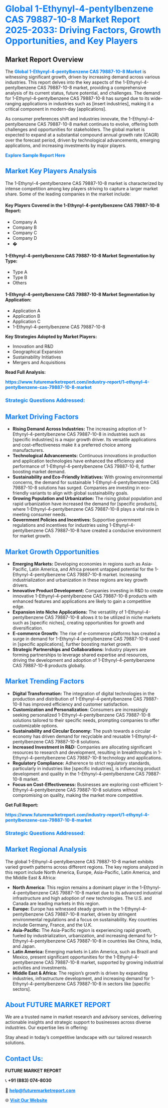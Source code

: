 <h1 style="color: #007BFF;">Global 1-Ethynyl-4-pentylbenzene CAS 79887-10-8 Market Report 2025-2033: Driving Factors, Growth Opportunities, and Key Players</h1>

<section id="overview">
<h2>Market Report Overview</h2>
<p>The <a href="https://www.futuremarketreport.com/industry-report/1-ethynyl-4-pentylbenzene-cas-79887-10-8-market" style="color: #007BFF; text-decoration: none;"><strong>Global 1-Ethynyl-4-pentylbenzene CAS 79887-10-8 Market</strong></a> is witnessing significant growth, driven by increasing demand across various industries. This report delves into the key aspects of the 1-Ethynyl-4-pentylbenzene CAS 79887-10-8 market, providing a comprehensive analysis of its current status, future potential, and challenges. The demand for 1-Ethynyl-4-pentylbenzene CAS 79887-10-8 has surged due to its wide-ranging applications in industries such as [insert industries], making it a critical component in modern-day [applications].</p>
<p>As consumer preferences shift and industries innovate, the 1-Ethynyl-4-pentylbenzene CAS 79887-10-8 market continues to evolve, offering both challenges and opportunities for stakeholders. The global market is expected to expand at a substantial compound annual growth rate (CAGR) over the forecast period, driven by technological advancements, emerging applications, and increasing investments by major players.</p>
</section>

<section id="overview">
<p><a href="https://www.futuremarketreport.com/request-sample/reportId=111739" style="color: #007BFF; text-decoration: none;"><strong>Explore Sample Report Here</strong></a></p>
</section>

<section id="key-players">
<h2 style="color: #007BFF;">Market Key Players Analysis</h2>
<p>The 1-Ethynyl-4-pentylbenzene CAS 79887-10-8 market is characterized by intense competition among key players striving to capture a larger market share. Some of the leading companies in the market include:</p>
<h4>Key Players Covered in the 1-Ethynyl-4-pentylbenzene CAS 79887-10-8 Report:</h4>
<ul><li>Company A</li><li>Company B</li><li>Company C</li><li>Company D</li><li>�</li></ul>
<h4>1-Ethynyl-4-pentylbenzene CAS 79887-10-8 Market Segmentation by Type:</h4>
<ul><li>Type A</li><li>Type B</li><li>Others</li></ul>

<h4>1-Ethynyl-4-pentylbenzene CAS 79887-10-8 Market Segmentation by Application:</h4>
<ul><li>Application A</li><li>Application B</li><li>Application C</li><li>1-Ethynyl-4-pentylbenzene CAS 79887-10-8</li></ul>
<p><strong>Key Strategies Adopted by Market Players:</strong></p>
<ul>
<li>Innovation and R&D</li>
<li>Geographical Expansion</li>
<li>Sustainability Initiatives</li>
<li>Mergers and Acquisitions</li>
</ul>
</section>

<section>
<p><strong>Read Full Analysis: </strong></p><a href="https://www.futuremarketreport.com/industry-report/1-ethynyl-4-pentylbenzene-cas-79887-10-8-market" style="color: #007BFF; text-decoration: none;"><strong>https://www.futuremarketreport.com/industry-report/1-ethynyl-4-pentylbenzene-cas-79887-10-8-market</strong></a>
<h3 style="color: #007BFF;">Strategic Questions Addressed:</h3>
</section>

<section id="driving-factors">
<h2 style="color: #007BFF;">Market Driving Factors</h2>
<ul>
<li><strong>Rising Demand Across Industries:</strong> The increasing adoption of 1-Ethynyl-4-pentylbenzene CAS 79887-10-8 in industries such as [specific industries] is a major growth driver. Its versatile applications and cost-effectiveness make it a preferred choice among manufacturers.</li>
<li><strong>Technological Advancements:</strong> Continuous innovations in production and application technologies have enhanced the efficiency and performance of 1-Ethynyl-4-pentylbenzene CAS 79887-10-8, further boosting market demand.</li>
<li><strong>Sustainability and Eco-Friendly Initiatives:</strong> With growing environmental concerns, the demand for sustainable 1-Ethynyl-4-pentylbenzene CAS 79887-10-8 solutions has surged. Companies are investing in eco-friendly variants to align with global sustainability goals.</li>
<li><strong>Growing Population and Urbanization:</strong> The rising global population and rapid urbanization have increased the demand for [specific products], where 1-Ethynyl-4-pentylbenzene CAS 79887-10-8 plays a vital role in meeting consumer needs.</li>
<li><strong>Government Policies and Incentives:</strong> Supportive government regulations and incentives for industries using 1-Ethynyl-4-pentylbenzene CAS 79887-10-8 have created a conducive environment for market growth.</li>
</ul>
</section>

<section id="growth-opportunities">
<h2 style="color: #007BFF;">Market Growth Opportunities</h2>
<ul>
<li><strong>Emerging Markets:</strong> Developing economies in regions such as Asia-Pacific, Latin America, and Africa present untapped potential for the 1-Ethynyl-4-pentylbenzene CAS 79887-10-8 market. Increasing industrialization and urbanization in these regions are key growth drivers.</li>
<li><strong>Innovative Product Development:</strong> Companies investing in R&D to create innovative 1-Ethynyl-4-pentylbenzene CAS 79887-10-8 products with enhanced features and applications are likely to gain a competitive edge.</li>
<li><strong>Expansion into Niche Applications:</strong> The versatility of 1-Ethynyl-4-pentylbenzene CAS 79887-10-8 allows it to be utilized in niche markets such as [specific niches], creating opportunities for growth and diversification.</li>
<li><strong>E-commerce Growth:</strong> The rise of e-commerce platforms has created a surge in demand for 1-Ethynyl-4-pentylbenzene CAS 79887-10-8 used in [specific applications], further boosting market growth.</li>
<li><strong>Strategic Partnerships and Collaborations:</strong> Industry players are forming partnerships to leverage shared expertise and resources, driving the development and adoption of 1-Ethynyl-4-pentylbenzene CAS 79887-10-8 products globally.</li>
</ul>
</section>

<section id="trending-factors">
<h2 style="color: #007BFF;">Market Trending Factors</h2>
<ul>
<li><strong>Digital Transformation:</strong> The integration of digital technologies in the production and distribution of 1-Ethynyl-4-pentylbenzene CAS 79887-10-8 has improved efficiency and customer satisfaction.</li>
<li><strong>Customization and Personalization:</strong> Consumers are increasingly seeking personalized 1-Ethynyl-4-pentylbenzene CAS 79887-10-8 solutions tailored to their specific needs, prompting companies to offer customizable options.</li>
<li><strong>Sustainability and Circular Economy:</strong> The push towards a circular economy has driven demand for recyclable and reusable 1-Ethynyl-4-pentylbenzene CAS 79887-10-8 solutions.</li>
<li><strong>Increased Investment in R&D:</strong> Companies are allocating significant resources to research and development, resulting in breakthroughs in 1-Ethynyl-4-pentylbenzene CAS 79887-10-8 technology and applications.</li>
<li><strong>Regulatory Compliance:</strong> Adherence to strict regulatory standards, particularly in industries like [specific industries], is influencing product development and quality in the 1-Ethynyl-4-pentylbenzene CAS 79887-10-8 market.</li>
<li><strong>Focus on Cost-Effectiveness:</strong> Businesses are exploring cost-efficient 1-Ethynyl-4-pentylbenzene CAS 79887-10-8 solutions without compromising on quality, making the market more competitive.</li>
</ul>
</section>

<section>
<p><strong>Get Full Report: </strong></p><a href="https://www.futuremarketreport.com/industry-report/1-ethynyl-4-pentylbenzene-cas-79887-10-8-market" style="color: #007BFF; text-decoration: none;"><strong>https://www.futuremarketreport.com/industry-report/1-ethynyl-4-pentylbenzene-cas-79887-10-8-market</strong></a>
<h3 style="color: #007BFF;">Strategic Questions Addressed:</h3>
</section>


<section id="regional-analysis">
<h2 style="color: #007BFF;">Market Regional Analysis</h2>
<p>The global 1-Ethynyl-4-pentylbenzene CAS 79887-10-8 market exhibits varied growth patterns across different regions. The key regions analyzed in this report include North America, Europe, Asia-Pacific, Latin America, and the Middle East & Africa:</p>
<ul>
<li><strong>North America:</strong> This region remains a dominant player in the 1-Ethynyl-4-pentylbenzene CAS 79887-10-8 market due to its advanced industrial infrastructure and high adoption of new technologies. The U.S. and Canada are leading markets in this region.</li>
<li><strong>Europe:</strong> Europe has witnessed steady growth in the 1-Ethynyl-4-pentylbenzene CAS 79887-10-8 market, driven by stringent environmental regulations and a focus on sustainability. Key countries include Germany, France, and the U.K.</li>
<li><strong>Asia-Pacific:</strong> The Asia-Pacific region is experiencing rapid growth, fueled by industrialization, urbanization, and increasing demand for 1-Ethynyl-4-pentylbenzene CAS 79887-10-8 in countries like China, India, and Japan.</li>
<li><strong>Latin America:</strong> Emerging markets in Latin America, such as Brazil and Mexico, present significant opportunities for the 1-Ethynyl-4-pentylbenzene CAS 79887-10-8 market, supported by growing industrial activities and investments.</li>
<li><strong>Middle East & Africa:</strong> The region’s growth is driven by expanding industries, infrastructure development, and increasing demand for 1-Ethynyl-4-pentylbenzene CAS 79887-10-8 in sectors like [specific sectors].</li>
</ul>
</section>

<footer>
<h2 style="color: #007BFF;">About FUTURE MARKET REPORT</h2>
<p>We are a trusted name in market research and advisory services, delivering actionable insights and strategic support to businesses across diverse industries. Our expertise lies in offering:</p>

<p>Stay ahead in today’s competitive landscape with our tailored research solutions.</p>

<h2 style="color: #007BFF;">Contact Us:</h2>
<p><strong>FUTURE MARKET REPORT</strong></p>
<p>📞 <strong>+91 (883) 074-8030</strong></p>
<p>📧 <strong><a href="mailto:help@futuremarketreport.com" style="color: #007BFF;">help@futuremarketreport.com</a></strong></p>
<p>🌐 <strong><a href="https://www.futuremarketreport.com/" style="color: #007BFF;">Visit Our Website</a></strong></p>
</footer>